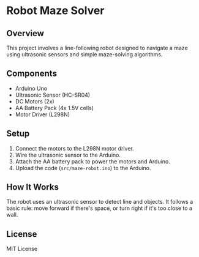 # Robot Maze Solver

## Overview
This project involves a line-following robot designed to navigate a maze using ultrasonic sensors and simple maze-solving algorithms.

## Components
- Arduino Uno
- Ultrasonic Sensor (HC-SR04)
- DC Motors (2x)
- AA Battery Pack (4x 1.5V cells)
- Motor Driver (L298N)

## Setup
1. Connect the motors to the L298N motor driver.
2. Wire the ultrasonic sensor to the Arduino.
3. Attach the AA battery pack to power the motors and Arduino.
4. Upload the code (`src/maze-robot.ino`) to the Arduino.

## How It Works
The robot uses an ultrasonic sensor to detect line and objects. It follows a basic rule: move forward if there's space, or turn right if it's too close to a wall.

## License
MIT License
